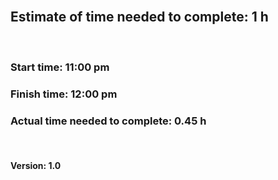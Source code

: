 <br>

## Estimate of time needed to complete: 1 h
<br>

### Start time: 11:00 pm
### Finish time: 12:00 pm
### Actual time needed to complete: 0.45 h
<br>


#### Version: 1.0
